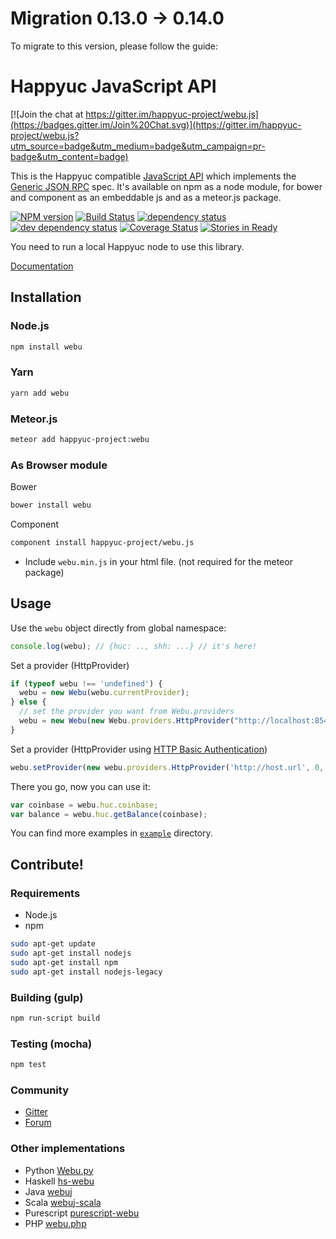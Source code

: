 # Migration 0.13.0 -> 0.14.0

To migrate to this version, please follow the guide:

# Happyuc JavaScript API

[![Join the chat at https://gitter.im/happyuc-project/webu.js](https://badges.gitter.im/Join%20Chat.svg)](https://gitter.im/happyuc-project/webu.js?utm_source=badge&utm_medium=badge&utm_campaign=pr-badge&utm_content=badge)

This is the Happyuc compatible [JavaScript API](https://github.com/happyuc-project/wiki/wiki/JavaScript-API)
which implements the [Generic JSON RPC](https://github.com/happyuc-project/wiki/wiki/JSON-RPC) spec. It's available on npm as a node module, for bower and component as an embeddable js and as a meteor.js package.

[![NPM version][npm-image]][npm-url] [![Build Status][travis-image]][travis-url] [![dependency status][dep-image]][dep-url] [![dev dependency status][dep-dev-image]][dep-dev-url] [![Coverage Status][coveralls-image]][coveralls-url] [![Stories in Ready][waffle-image]][waffle-url]

You need to run a local Happyuc node to use this library.

[Documentation](https://github.com/happyuc-project/wiki/wiki/JavaScript-API)

## Installation

### Node.js

```bash
npm install webu
```

### Yarn

```bash
yarn add webu
```

### Meteor.js

```bash
meteor add happyuc-project:webu
```

### As Browser module
Bower

```bash
bower install webu
```

Component

```bash
component install happyuc-project/webu.js
```

* Include `webu.min.js` in your html file. (not required for the meteor package)

## Usage
Use the `webu` object directly from global namespace:

```js
console.log(webu); // {huc: .., shh: ...} // it's here!
```

Set a provider (HttpProvider)

```js
if (typeof webu !== 'undefined') {
  webu = new Webu(webu.currentProvider);
} else {
  // set the provider you want from Webu.providers
  webu = new Webu(new Webu.providers.HttpProvider("http://localhost:8545"));
}
```

Set a provider (HttpProvider using [HTTP Basic Authentication](https://en.wikipedia.org/wiki/Basic_access_authentication))

```js
webu.setProvider(new webu.providers.HttpProvider('http://host.url', 0, BasicAuthUsername, BasicAuthPassword));
```

There you go, now you can use it:

```js
var coinbase = webu.huc.coinbase;
var balance = webu.huc.getBalance(coinbase);
```

You can find more examples in [`example`](https://github.com/happyuc-project/webu.js/tree/master/example) directory.


## Contribute!

### Requirements

* Node.js
* npm

```bash
sudo apt-get update
sudo apt-get install nodejs
sudo apt-get install npm
sudo apt-get install nodejs-legacy
```

### Building (gulp)

```bash
npm run-script build
```


### Testing (mocha)

```bash
npm test
```

### Community
 - [Gitter](https://gitter.im/happyuc-project/webu.js?source=orgpage)
 - [Forum](https://forum.happyuc-project.org/categories/happyuc-project-js)


### Other implementations
 - Python [Webu.py](https://github.com/happyuc-project/webu.py)
 - Haskell [hs-webu](https://github.com/airalab/hs-webu)
 - Java [webuj](https://github.com/webuj/webuj)
 - Scala [webuj-scala](https://github.com/mslinn/webuj-scala)
 - Purescript [purescript-webu](https://github.com/f-o-a-m/purescript-webu)
 - PHP [webu.php](https://github.com/sc0Vu/webu.php)


[npm-image]: https://badge.fury.io/js/webu.svg
[npm-url]: https://npmjs.org/package/webu
[travis-image]: https://travis-ci.org/happyuc-project/webu.js.svg
[travis-url]: https://travis-ci.org/happyuc-project/webu.js
[dep-image]: https://david-dm.org/happyuc-project/webu.js.svg
[dep-url]: https://david-dm.org/happyuc-project/webu.js
[dep-dev-image]: https://david-dm.org/happyuc-project/webu.js/dev-status.svg
[dep-dev-url]: https://david-dm.org/happyuc-project/webu.js#info=devDependencies
[coveralls-image]: https://coveralls.io/repos/happyuc-project/webu.js/badge.svg?branch=master
[coveralls-url]: https://coveralls.io/r/happyuc-project/webu.js?branch=master
[waffle-image]: https://badge.waffle.io/happyuc-project/webu.js.svg?label=ready&title=Ready
[waffle-url]: https://waffle.io/happyuc-project/webu.js
